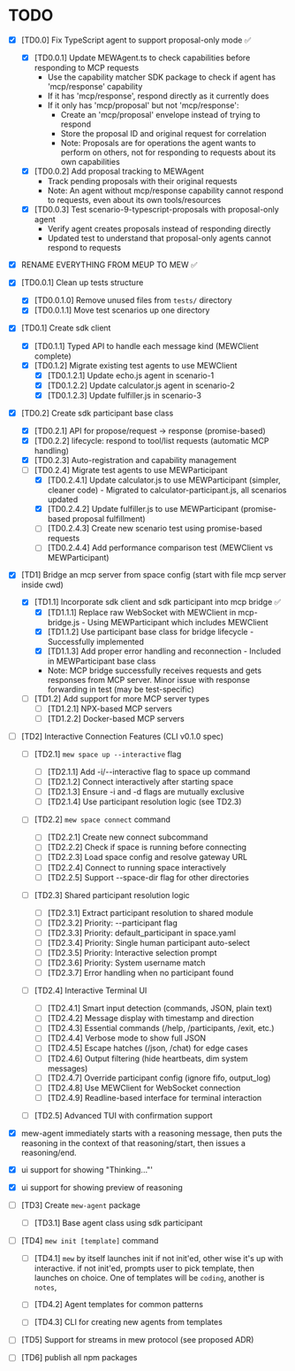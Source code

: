 # TODO

- [x] [TD0.0] Fix TypeScript agent to support proposal-only mode ✅
    - [x] [TD0.0.1] Update MEWAgent.ts to check capabilities before responding to MCP requests
        - Use the capability matcher SDK package to check if agent has 'mcp/response' capability
        - If it has 'mcp/response', respond directly as it currently does
        - If it only has 'mcp/proposal' but not 'mcp/response':
            - Create an 'mcp/proposal' envelope instead of trying to respond
            - Store the proposal ID and original request for correlation
            - Note: Proposals are for operations the agent wants to perform on others,
              not for responding to requests about its own capabilities
    - [x] [TD0.0.2] Add proposal tracking to MEWAgent
        - Track pending proposals with their original requests
        - Note: An agent without mcp/response capability cannot respond to requests,
              even about its own tools/resources
    - [x] [TD0.0.3] Test scenario-9-typescript-proposals with proposal-only agent
        - Verify agent creates proposals instead of responding directly
        - Updated test to understand that proposal-only agents cannot respond to requests

- [x] RENAME EVERYTHING FROM MEUP TO MEW ✅

- [x] [TD0.0.1] Clean up tests structure
    - [x] [TD0.0.1.0] Remove unused files from `tests/` directory
    - [x] [TD0.0.1.1] Move test scenarios up one directory

- [x] [TD0.1] Create sdk client
    - [x] [TD0.1.1] Typed API to handle each message kind (MEWClient complete)
    - [x] [TD0.1.2] Migrate existing test agents to use MEWClient
        - [x] [TD0.1.2.1] Update echo.js agent in scenario-1
        - [x] [TD0.1.2.2] Update calculator.js agent in scenario-2
        - [x] [TD0.1.2.3] Update fulfiller.js in scenario-3
    
- [x] [TD0.2] Create sdk participant base class
    - [x] [TD0.2.1] API for propose/request -> response (promise-based)
    - [x] [TD0.2.2] lifecycle: respond to tool/list requests (automatic MCP handling)
    - [x] [TD0.2.3] Auto-registration and capability management
    - [ ] [TD0.2.4] Migrate test agents to use MEWParticipant
        - [x] [TD0.2.4.1] Update calculator.js to use MEWParticipant (simpler, cleaner code) - Migrated to calculator-participant.js, all scenarios updated
        - [x] [TD0.2.4.2] Update fulfiller.js to use MEWParticipant (promise-based proposal fulfillment)
        - [ ] [TD0.2.4.3] Create new scenario test using promise-based requests
        - [ ] [TD0.2.4.4] Add performance comparison test (MEWClient vs MEWParticipant)

- [x] [TD1] Bridge an mcp server from space config (start with file mcp server inside cwd)
    - [x] [TD1.1] Incorporate sdk client and sdk participant into mcp bridge ✅
        - [x] [TD1.1.1] Replace raw WebSocket with MEWClient in mcp-bridge.js - Using MEWParticipant which includes MEWClient
        - [x] [TD1.1.2] Use participant base class for bridge lifecycle - Successfully implemented
        - [x] [TD1.1.3] Add proper error handling and reconnection - Included in MEWParticipant base class
        - Note: MCP bridge successfully receives requests and gets responses from MCP server. Minor issue with response forwarding in test (may be test-specific)
    - [ ] [TD1.2] Add support for more MCP server types
        - [ ] [TD1.2.1] NPX-based MCP servers
        - [ ] [TD1.2.2] Docker-based MCP servers
        
- [ ] [TD2] Interactive Connection Features (CLI v0.1.0 spec)
    - [ ] [TD2.1] `mew space up --interactive` flag
        - [ ] [TD2.1.1] Add -i/--interactive flag to space up command
        - [ ] [TD2.1.2] Connect interactively after starting space
        - [ ] [TD2.1.3] Ensure -i and -d flags are mutually exclusive
        - [ ] [TD2.1.4] Use participant resolution logic (see TD2.3)
    - [ ] [TD2.2] `mew space connect` command
        - [ ] [TD2.2.1] Create new connect subcommand
        - [ ] [TD2.2.2] Check if space is running before connecting
        - [ ] [TD2.2.3] Load space config and resolve gateway URL
        - [ ] [TD2.2.4] Connect to running space interactively
        - [ ] [TD2.2.5] Support --space-dir flag for other directories
    - [ ] [TD2.3] Shared participant resolution logic
        - [ ] [TD2.3.1] Extract participant resolution to shared module
        - [ ] [TD2.3.2] Priority: --participant flag
        - [ ] [TD2.3.3] Priority: default_participant in space.yaml
        - [ ] [TD2.3.4] Priority: Single human participant auto-select
        - [ ] [TD2.3.5] Priority: Interactive selection prompt
        - [ ] [TD2.3.6] Priority: System username match
        - [ ] [TD2.3.7] Error handling when no participant found
    - [ ] [TD2.4] Interactive Terminal UI
        - [ ] [TD2.4.1] Smart input detection (commands, JSON, plain text)
        - [ ] [TD2.4.2] Message display with timestamp and direction
        - [ ] [TD2.4.3] Essential commands (/help, /participants, /exit, etc.)
        - [ ] [TD2.4.4] Verbose mode to show full JSON
        - [ ] [TD2.4.5] Escape hatches (/json, /chat) for edge cases
        - [ ] [TD2.4.6] Output filtering (hide heartbeats, dim system messages)
        - [ ] [TD2.4.7] Override participant config (ignore fifo, output_log)
        - [ ] [TD2.4.8] Use MEWClient for WebSocket connection
        - [ ] [TD2.4.9] Readline-based interface for terminal interaction
    - [ ] [TD2.5] Advanced TUI with confirmation support


- [x] mew-agent immediately starts with a reasoning message, then puts the reasoning in the context of that reasoning/start, then issues a reasoning/end. 
- [x] ui support for showing "Thinking..."'
- [x] ui support for showing preview of reasoning

- [ ] [TD3] Create `mew-agent` package
    - [ ] [TD3.1] Base agent class using sdk participant


- [ ] [TD4] `mew init [template]` command
    - [ ] [TD4.1] `mew` by itself launches init if not init'ed, other wise it's up with interactive. if not init'ed, prompts user to pick template, then launches on choice. One of templates will be `coding`, another is `notes`,
    - [ ] [TD4.2] Agent templates for common patterns
    - [ ] [TD4.3] CLI for creating new agents from templates



- [ ] [TD5] Support for streams in mew protocol (see proposed ADR)

- [ ] [TD6] publish all npm packages